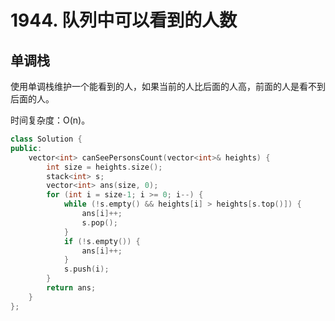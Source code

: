 # 1944. 队列中可以看到的人数

## 单调栈

使用单调栈维护一个能看到的人，如果当前的人比后面的人高，前面的人是看不到后面的人。

时间复杂度：O(n)。

```cpp
class Solution {
public:
    vector<int> canSeePersonsCount(vector<int>& heights) {
        int size = heights.size();
        stack<int> s;
        vector<int> ans(size, 0);
        for (int i = size-1; i >= 0; i--) {
            while (!s.empty() && heights[i] > heights[s.top()]) {
                ans[i]++;
                s.pop();
            }
            if (!s.empty()) {
                ans[i]++;
            }
            s.push(i);
        }
        return ans;
    }
};
```